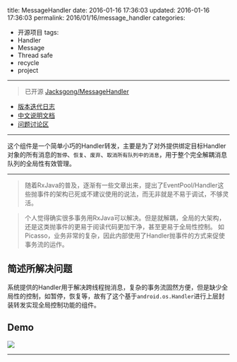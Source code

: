 title: MessageHandler
date: 2016-01-16 17:36:03
updated: 2016-01-16 17:36:03
permalink: 2016/01/16/message_handler
categories:
- 开源项目
tags:
- Handler
- Message
- Thread safe
- recycle
- project

---

> 已开源 [Jacksgong/MessageHandler](https://github.com/Jacksgong/MessageHandler)

- [版本迭代日志](https://github.com/Jacksgong/MessageHandler/blob/master/CHANGELOG.md)
- [中文说明文档](https://github.com/Jacksgong/MessageHandler/blob/master/README-zh.md)
- [问题讨论区](https://github.com/Jacksgong/MessageHandler/issues)

<!-- more -->

---

这个组件是一个简单小巧的Handler转发，主要是为了对外提供绑定目标Handler对象的所有消息的`暂停`、`恢复`、`废弃`、`取消所有队列中的消息`，用于整个完全解耦消息队列的全局性有效管理。

---

> 随着RxJava的普及，逐渐有一些文章出来，提出了EventPool/Handler这些抛事件的架构已死或不建议使用的说法，而无非就是不易于调试，不够灵活。

> 个人觉得确实很多事务用RxJava可以解决。但是就解耦，全局的大架构，还是这类抛事件的更易于阅读代码更加干净，甚至更易于全局性控制。
如Picasso，业务非常的复杂，因此内部使用了Handler抛事件的方式来促使事务流的运作。


## 简述所解决问题

系统提供的Handler用于解决跨线程抛消息，复杂的事务流固然方便，但是缺少全局性的控制，如暂停，恢复等，故有了这个基于`android.os.Handler`进行上层封装转发实现全局控制功能的组件。

## Demo

![][demo_gif]

[license_2_svg]: https://img.shields.io/hexpm/l/plug.svg
[bintray_svg]: https://api.bintray.com/packages/jacksgong/maven/MessageHandler/images/download.svg
[bintray_url]: https://bintray.com/jacksgong/maven/MessageHandler/_latestVersion
[demo_gif]: https://github.com/Jacksgong/MessageHandler/raw/master/art/demo.gif

---
